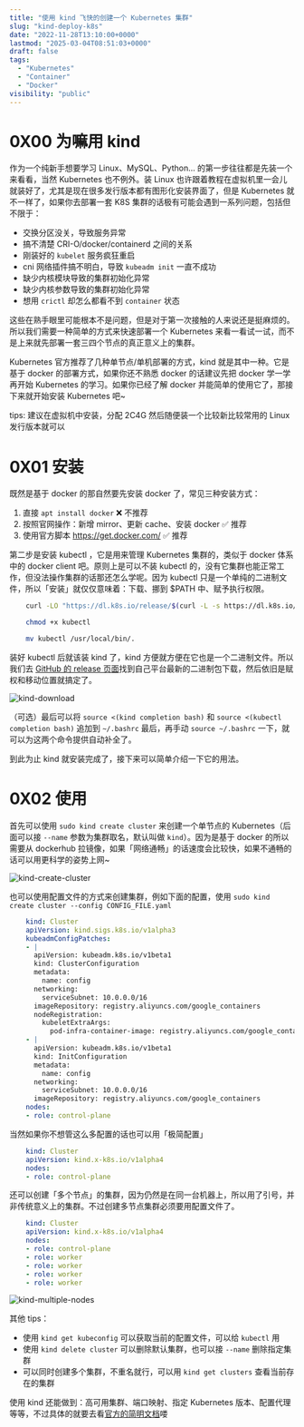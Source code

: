 ```yaml
---
title: "使用 kind 飞快的创建一个 Kubernetes 集群"
slug: "kind-deploy-k8s"
date: "2022-11-28T13:10:00+0000"
lastmod: "2025-03-04T08:51:03+0000"
draft: false
tags:
  - "Kubernetes"
  - "Container"
  - "Docker"
visibility: "public"
---
```

# 0X00 为嘛用 kind

作为一个纯新手想要学习 Linux、MySQL、Python... 的第一步往往都是先装一个来看看，当然 Kubernetes 也不例外。装 Linux 也许跟着教程在虚拟机里一会儿就装好了，尤其是现在很多发行版本都有图形化安装界面了，但是 Kubernetes 就不一样了，如果你去部署一套 K8S 集群的话极有可能会遇到一系列问题，包括但不限于：

  * 交换分区没关，导致服务异常
  * 搞不清楚 CRI-O/docker/containerd 之间的关系
  * 刚装好的 `kubelet` 服务疯狂重启
  * cni 网络插件搞不明白，导致 `kubeadm init` 一直不成功
  * 缺少内核模块导致的集群初始化异常
  * 缺少内核参数导致的集群初始化异常
  * 想用 `crictl` 却怎么都看不到 `container` 状态

这些在熟手眼里可能根本不是问题，但是对于第一次接触的人来说还是挺麻烦的。所以我们需要一种简单的方式来快速部署一个 Kubernetes 来看一看试一试，而不是上来就先部署一套三四个节点的真正意义上的集群。

Kubernetes 官方推荐了几种单节点/单机部署的方式，kind 就是其中一种。它是基于 docker 的部署方式，如果你还不熟悉 docker 的话建议先把 docker 学一学再开始 Kubernetes 的学习。如果你已经了解 docker 并能简单的使用它了，那接下来就开始安装 Kubernetes 吧~

tips: 建议在虚拟机中安装，分配 2C4G 然后随便装一个比较新比较常用的 Linux 发行版本就可以

# 0X01 安装

既然是基于 docker 的那自然要先安装 docker 了，常见三种安装方式：

  1. 直接 `apt install docker` ❌ 不推荐
  2. 按照官网操作：新增 mirror、更新 cache、安装 docker ✅ 推荐
  3. 使用官方脚本 <https://get.docker.com/> ✅ 推荐

第二步是安装 kubectl ，它是用来管理 Kubernetes 集群的，类似于 docker 体系中的 docker client 吧。原则上是可以不装 kubectl 的，没有它集群也能正常工作，但没法操作集群的话那还怎么学呢。因为 kubectl 只是一个单纯的二进制文件，所以「安装」就仅仅意味着：下载、挪到 $PATH 中、赋予执行权限。

```sh
    curl -LO "https://dl.k8s.io/release/$(curl -L -s https://dl.k8s.io/release/stable.txt)/bin/linux/amd64/kubectl"

    chmod +x kubectl

    mv kubectl /usr/local/bin/.
```

装好 kubectl 后就该装 kind 了，kind 方便就方便在它也是一个二进制文件。所以我们去 [GitHub 的 release 页面](<https://github.com/kubernetes-sigs/kind/releases>)找到自己平台最新的二进制包下载，然后依旧是赋权和移动位置就搞定了。

![kind-download](https://blog-1251664340.cos.ap-chengdu.myqcloud.com/2022/11/28/kinddownload.png)

（可选）最后可以将 `source <(kind completion bash)` 和 `source <(kubectl completion bash)` 追加到 `~/.bashrc` 最后，再手动 `source ~/.bashrc` 一下，就可以为这两个命令提供自动补全了。

到此为止 kind 就安装完成了，接下来可以简单介绍一下它的用法。

# 0X02 使用

首先可以使用 `sudo kind create cluster` 来创建一个单节点的 Kubernetes（后面可以接 `--name` 参数为集群取名，默认叫做 `kind`）。因为是基于 docker 的所以需要从 dockerhub 拉镜像，如果「网络通畅」的话速度会比较快，如果不通畅的话可以用更科学的姿势上网~

![kind-create-cluster](https://blog-1251664340.cos.ap-chengdu.myqcloud.com/2022/11/28/kindcreatecluster.png)

也可以使用配置文件的方式来创建集群，例如下面的配置，使用 `sudo kind create cluster --config CONFIG_FILE.yaml`

```yaml
    kind: Cluster
    apiVersion: kind.sigs.k8s.io/v1alpha3
    kubeadmConfigPatches:
    - |
      apiVersion: kubeadm.k8s.io/v1beta1
      kind: ClusterConfiguration
      metadata:
        name: config
      networking:
        serviceSubnet: 10.0.0.0/16
      imageRepository: registry.aliyuncs.com/google_containers
      nodeRegistration:
        kubeletExtraArgs:
          pod-infra-container-image: registry.aliyuncs.com/google_containers/pause:3.1
    - |
      apiVersion: kubeadm.k8s.io/v1beta1
      kind: InitConfiguration
      metadata:
        name: config
      networking:
        serviceSubnet: 10.0.0.0/16
      imageRepository: registry.aliyuncs.com/google_containers
    nodes:
    - role: control-plane
```

当然如果你不想管这么多配置的话也可以用「极简配置」

```yaml
    kind: Cluster
    apiVersion: kind.x-k8s.io/v1alpha4
    nodes:
    - role: control-plane
```

还可以创建「多个节点」的集群，因为仍然是在同一台机器上，所以用了引号，并非传统意义上的集群。不过创建多节点集群必须要用配置文件了。

```yaml
    kind: Cluster
    apiVersion: kind.x-k8s.io/v1alpha4
    nodes:
    - role: control-plane
    - role: worker
    - role: worker
    - role: worker
    - role: worker
```

![kind-multiple-nodes](https://blog-1251664340.cos.ap-chengdu.myqcloud.com/2022/11/28/kindmultiplenodes.png)

其他 tips：

  * 使用 `kind get kubeconfig` 可以获取当前的配置文件，可以给 `kubectl` 用
  * 使用 `kind delete cluster` 可以删除默认集群，也可以接 `--name` 删除指定集群
  * 可以同时创建多个集群，不重名就行，可以用 `kind get clusters` 查看当前存在的集群

使用 kind 还能做到：高可用集群、端口映射、指定 Kubernetes 版本、配置代理等等，不过具体的就要去看[官方的简明文档](<https://kind.sigs.k8s.io/docs/user/quick-start/>)喽
